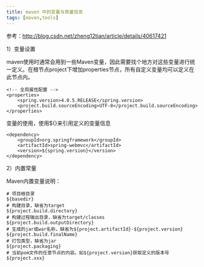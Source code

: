 ```yaml
---
title: maven 中的变量与常量信息
tags: [maven,tools]
---
```


参考：http://blog.csdn.net/zheng12tian/article/details/40617421

1）变量设置

maven使用时通常会用到一些Maven变量，因此需要找个地方对这些变量进行统一定义。在根节点project下增加properties节点，所有自定义变量均可以定义在此节点内。

```
<!-- 全局属性配置 -->  
<properties>  
    <spring.version>4.0.5.RELEASE</spring.version>
    <project.build.sourceEncoding>UTF-8</project.build.sourceEncoding>  
</properties>  
```

变量的使用，使用${}来引用定义的变量信息

```
<dependency>
    <groupId>org.springframework</groupId>
    <artifactId>spring-webmvc</artifactId>
    <version>${spring.version}</version>
</dependency>
```

2）内置常量

Maven内置变量说明：

```
# 项目根目录
${basedir} 
# 构建目录，缺省为target
${project.build.directory} 
# 构建过程输出目录，缺省为target/classes
${project.build.outputDirectory} 
# 生成的jar或war名称，缺省为${project.artifactId}-${project.version}
${project.build.finalName} 
# 打包类型，缺省为jar
${project.packaging} 
# 当前pom文件的任意节点的内容。如${project.version}获取定义的版本号
${project.xxx} 
```